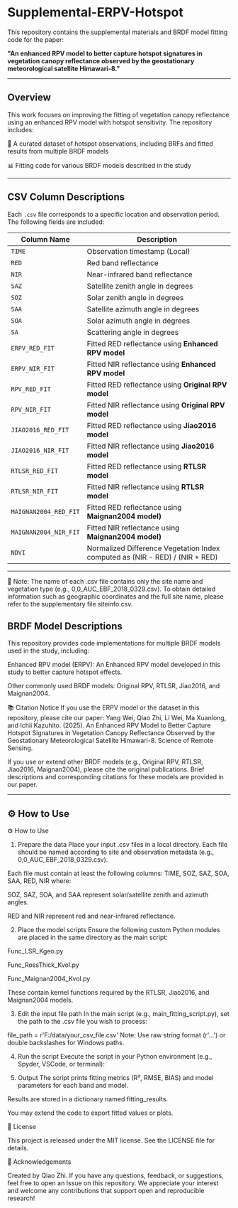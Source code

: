 # Supplemental-ERPV-Hotspot


This repository contains the supplemental materials and BRDF model fitting code for the paper:

**"An enhanced RPV model to better capture hotspot signatures in vegetation canopy reflectance observed by the geostationary meteorological satellite Himawari-8."**

---

##  Overview

This work focuses on improving the fitting of vegetation canopy reflectance using an enhanced RPV model with hotspot sensitivity. The repository includes:

📁 A curated dataset of hotspot observations, including BRFs and fitted results from multiple BRDF models

📊  Fitting code for various BRDF models described in the study

---

##  CSV Column Descriptions

Each `.csv` file corresponds to a specific location and observation period. The following fields are included:

| Column Name         | Description |
|---------------------|-------------|
| `TIME`              | Observation timestamp (Local) |
| `RED`               | Red band reflectance|
| `NIR`               | Near-infrared band reflectance |
| `SAZ`               | Satellite zenith angle in degrees |
| `SOZ`               | Solar zenith angle in degrees |
| `SAA`               | Satellite azimuth angle in degrees |
| `SOA`               | Solar azimuth angle in degrees |
| `SA`                | Scattering angle in degrees|
| `ERPV_RED_FIT`      | Fitted RED reflectance using **Enhanced RPV model** |
| `ERPV_NIR_FIT`      | Fitted NIR reflectance using **Enhanced RPV model** |
| `RPV_RED_FIT`       | Fitted RED reflectance using **Original RPV model** |
| `RPV_NIR_FIT`       | Fitted NIR reflectance using **Original RPV model** |
| `JIAO2016_RED_FIT`  | Fitted RED reflectance using **Jiao2016 model** |
| `JIAO2016_NIR_FIT`  | Fitted NIR reflectance using **Jiao2016 model** |
| `RTLSR_RED_FIT`     | Fitted RED reflectance using **RTLSR model** |
| `RTLSR_NIR_FIT`     | Fitted NIR reflectance using **RTLSR model** |
| `MAIGNAN2004_RED_FIT` | Fitted RED reflectance using **Maignan2004 model)** |
| `MAIGNAN2004_NIR_FIT` | Fitted NIR reflectance using **Maignan2004 model)** |
| `NDVI`              | Normalized Difference Vegetation Index computed as (NIR - RED) / (NIR + RED) |

---
📌 Note:
The name of each .csv file contains only the site name and vegetation type (e.g., 0,0_AUC_EBF_2018_0329.csv).
To obtain detailed information such as geographic coordinates and the full site name, please refer to the supplementary file siteinfo.csv.


##  BRDF Model Descriptions

This repository provides code implementations for multiple BRDF models used in the study, including:

Enhanced RPV model (ERPV): An Enhanced RPV model developed in this study to better capture hotspot effects.

Other commonly used BRDF models: Original RPV, RTLSR, Jiao2016, and Maignan2004.

📚 Citation Notice
If you use the ERPV model or the dataset in this repository, please cite our paper:
Yang Wei, Qiao Zhi, Li Wei, Ma Xuanlong, and Ichii Kazuhito. (2025).
An Enhanced RPV Model to Better Capture Hotspot Signatures in Vegetation Canopy Reflectance Observed by the Geostationary Meteorological Satellite Himawari-8.
Science of Remote Sensing.

If you use or extend other BRDF models (e.g., Original RPV, RTLSR, Jiao2016, Maignan2004), please cite the original publications. Brief descriptions and corresponding citations for these models are provided in our paper.

---

## ⚙️ How to Use

⚙️ How to Use
1. Prepare the data
Place your input .csv files in a local directory.
Each file should be named according to site and observation metadata (e.g., 0,0_AUC_EBF_2018_0329.csv).

Each file must contain at least the following columns:
TIME, SOZ, SAZ, SOA, SAA, RED, NIR
where:

SOZ, SAZ, SOA, and SAA represent solar/satellite zenith and azimuth angles.

RED and NIR represent red and near-infrared reflectance.

2. Place the model scripts
Ensure the following custom Python modules are placed in the same directory as the main script:

Func_LSR_Kgeo.py

Func_RossThick_Kvol.py

Func_Maignan2004_Kvol.py

These contain kernel functions required by the RTLSR, Jiao2016, and Maignan2004 models.

3. Edit the input file path
In the main script (e.g., main_fitting_script.py), set the path to the .csv file you wish to process:


file_path = r'F:/data/your_csv_file.csv'
Note: Use raw string format (r'...') or double backslashes for Windows paths.

4. Run the script
Execute the script in your Python environment (e.g., Spyder, VSCode, or terminal):

5. Output
The script prints fitting metrics (R², RMSE, BIAS) and model parameters for each band and model.

Results are stored in a dictionary named fitting_results.

You may extend the code to export fitted values or plots.

📜 License

This project is released under the MIT license. See the LICENSE file for details.

🙌 Acknowledgements

Created by Qiao Zhi.
If you have any questions, feedback, or suggestions, feel free to open an Issue on this repository.
We appreciate your interest and welcome any contributions that support open and reproducible research!

